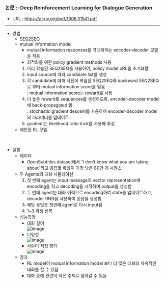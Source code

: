 <h3>논문 :: Deep Reinforcement Learning for Dialogue Generation</h3>

 - URL : https://arxiv.org/pdf/1606.01541.pdf
---------------------
 - 방법
   - SEQ2SEQ
   - mutual information model
     - mutual information responses를 극대화하는 encoder-decoder 모델을 적용
     - 최적화를 위한 policy gradient methods 사용
     1. 미리 학습된 SEQ2SEQ를 사용하여, policy model pRL을 초기화함
     2. input source에 따라 candidate list를 생성
     3. 각 candidate에 대해 사전에 학습된 SEQ2SEQ와 backward SEQ2SEQ로 부터 mutual information score를 얻음   
         : mutual information score는 reward로 사용   
     4. 더 높은 reward로 sequences를 생성하도록, encoder-decoder model에 back-propagated 함   
         : stochastic gradient descent를 사용하여 encoder-decoder model의 파라미터를 업데이트   
     5. gradient는 likelihood ratio trick를 사용해 추정
   - 제안된 RL 모델
<br>
 
 - 실험   
   - 데이터
      - OpenSubtitles dataset에서 “i don’t know what you are taking about”라고 응답할 확률이 가장 낮은 80만 개 시퀀스
   - 두 Agents의 대화 시뮬레이션
      1. 첫 번째 agent는 input message의 vector representation에 encoding을 하고 decoding을 시작하여 output을 생성함
      2. 두 번째 agent는 대화 이력으로 encoding하여 state를 업데이트하고, decoder RNN을 사용하여 응답을 생성함
      3. 해당 응답은 첫번째 agent로 다시 input됨
      4. 1~3 과정 반복
   - 성능측정
      - 대화 길이   
![image](/uploads/15627f662f73961d05a0598966319eb2/image.png)      
      - 다양성     
![image](/uploads/4f83c2fb7ac73c97f6a78053407f0aad/image.png)        
      - 사람이 직접 평가    
![image](/uploads/f8c3e7883e9b57f1650c4cebd8a4eef4/image.png)    
   - 결과
      - RL model이 mutual information model 보다 더 많은 대화와 지속적인 대화를 할 수 있음
      - 대화 중에 관련이 적은 주제로 넘어갈 수 있음
